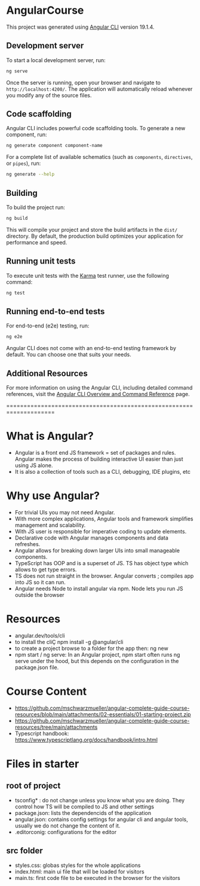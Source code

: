 # AngularCourse

This project was generated using [Angular CLI](https://github.com/angular/angular-cli) version 19.1.4.

## Development server

To start a local development server, run:

```bash
ng serve
```

Once the server is running, open your browser and navigate to `http://localhost:4200/`. The application will automatically reload whenever you modify any of the source files.

## Code scaffolding

Angular CLI includes powerful code scaffolding tools. To generate a new component, run:

```bash
ng generate component component-name
```

For a complete list of available schematics (such as `components`, `directives`, or `pipes`), run:

```bash
ng generate --help
```

## Building

To build the project run:

```bash
ng build
```

This will compile your project and store the build artifacts in the `dist/` directory. By default, the production build optimizes your application for performance and speed.

## Running unit tests

To execute unit tests with the [Karma](https://karma-runner.github.io) test runner, use the following command:

```bash
ng test
```

## Running end-to-end tests

For end-to-end (e2e) testing, run:

```bash
ng e2e
```

Angular CLI does not come with an end-to-end testing framework by default. You can choose one that suits your needs.

## Additional Resources

For more information on using the Angular CLI, including detailed command references, visit the [Angular CLI Overview and Command Reference](https://angular.dev/tools/cli) page.

====================================================================

# What is Angular?

- Angular is a front end JS framework = set of packages and rules. Angular makes the process of building interactive UI easier than just using JS alone.
- It is also a collection of tools such as a CLI, debugging, IDE plugins, etc

# Why use Angular?

- For trivial UIs you may not need Angular.
- With more complex applications, Angular tools and framework simplifies management and scalability.
- With JS user is responsible for imperative coding to update elements.
- Declarative code with Angular manages components and data refreshes.
- Angular allows for breaking down larger UIs into small manageable components.
- TypeScript has OOP and is a superset of JS. TS has object type which allows to get type errors.
- TS does not run straight in the browser. Angular converts ; compiles app into JS so it can run.
- Angular needs Node to install angular via npm. Node lets you run JS outside the browser

# Resources

- angular.dev/tools/cli
- to install the cliÇ npm install -g @angular/cli
- to create a project browse to a folder for the app then: ng new <app-name-lowercase>
- npm start / ng serve: In an Angular project, npm start often runs ng serve under the hood, but this depends on the configuration in the package.json file.

# Course Content

- https://github.com/mschwarzmueller/angular-complete-guide-course-resources/blob/main/attachments/02-essentials/01-starting-project.zip
- https://github.com/mschwarzmueller/angular-complete-guide-course-resources/tree/main/attachments
- Typescript handbook: https://www.typescriptlang.org/docs/handbook/intro.html

# Files in starter

## root of project

- tsconfig\* : do not change unless you know what you are doing. They control how TS will be compiled to JS and other settings
- package.json: lists the dependencids of the application
- angular.json: contains config settings for angular cli and angular tools, usually we do not change the content of it.
- .editorconig: configurations for the editor

## src folder

- styles.css: globas styles for the whole applications
- index.html: main ui file that will be loaded for visitors
- main.ts: first code file to be executed in the browser for the visitors
